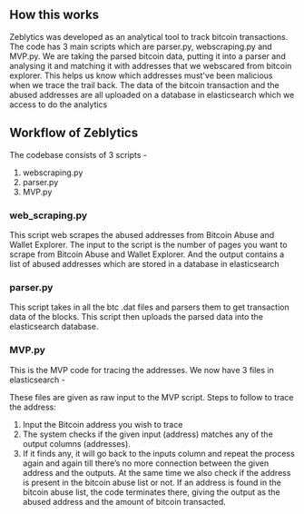 ## How this works 

Zeblytics was developed as an analytical tool to track bitcoin transactions. The code has 3 main scripts which are parser.py, webscraping.py and MVP.py.  We are taking the parsed bitcoin data, putting it into a parser and analysing it and matching it with addresses that we webscared from bitcoin explorer. This helps us know which addresses must've been malicious when we trace the trail back. The data of the bitcoin transaction and the abused addresses are all uploaded on a database in elasticsearch which we access to do the analytics

## Workflow of Zeblytics

The codebase consists of 3 scripts -
1. webscraping.py
2. parser.py
4. MVP.py

### web_scraping.py
This script web scrapes the abused addresses from Bitcoin Abuse and Wallet Explorer. The input to the script is the number of pages you want to scrape from Bitcoin Abuse and Wallet Explorer. And the output contains a list of abused addresses which are stored in a database in elasticsearch

### parser.py 
This script takes in all the btc .dat files and parsers them to get transaction data of the blocks. This script then uploads the parsed data into the elasticsearch database.

### MVP.py
This is the MVP code for tracing the addresses. We now have 3 files in elasticsearch - 

These files are given as raw input to the MVP script.
Steps to follow to trace the address:
1. Input the Bitcoin address you wish to trace
2. The system checks if the given input (address) matches any of the output columns (addresses).
3. If it finds any, it will go back to the inputs column and repeat the process again and again till there’s no more connection between the given address and the outputs. At the same time we also check if the address is present in the bitcoin abuse list or not. If an address is found in the bitcoin abuse list, the code terminates there, giving the output as the abused address and the amount of bitcoin transacted.

